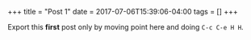 +++
title = "Post 1"
date = 2017-07-06T15:39:06-04:00
tags = []
+++

Export this **first** post only by moving point here and doing `C-c C-e H H`.
